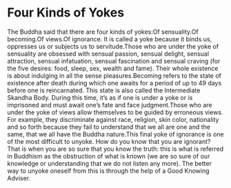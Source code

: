 # Four Kinds of Yokes

​The Buddha said that there are four kinds of yokes:Of sensuality.Of becoming.Of views.Of ignorance.       ​It is called a yoke because it binds us, oppresses us or subjects us to servitude.Those who are under the yoke of sensuality are obsessed with sensual passion, sensual delight, sensual attraction, sensual infatuation, sensual fascination and sensual craving (for the five desires: food, sleep, sex, wealth and fame). Their whole existence is about indulging in all the sense pleasures.Becoming refers to the state of existence after death during which one awaits for a period of up to 49 days before one is reincarnated. This state is also called the Intermediate Skandha Body. During this time, it’s as if one is under a yoke or is imprisoned and must await one’s fate and face judgment.Those who are under the yoke of views allow themselves to be guided by erroneous views. For example, they discriminate against race, religion, skin color, nationality and so forth because they fail to understand that we all are one and the same, that we all have the Buddha nature.​This final yoke of ignorance is one of the most difficult to unyoke. How do you know that you are ignorant? That is when you are so sure that you know the truth: this is what is referred in Buddhism as the obstruction of what is known (we are so sure of our knowledge or understanding that we do not listen any more). The better way to unyoke oneself from this is through the help of a Good Knowing Adviser.